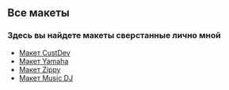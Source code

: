 <h2>Все макеты</h2>

<h3>Здесь вы найдете макеты сверстанные лично мной</h3>

<ul>
    <li>
        <a href="#">Макет CustDev</a>
    </li>
    <li><a href="#">Макет Yamaha</a></li>
    <li><a href="#">Макет Zippy</a></li>
    <li><a href="#">Макет Music DJ</a></li>
</ul>
